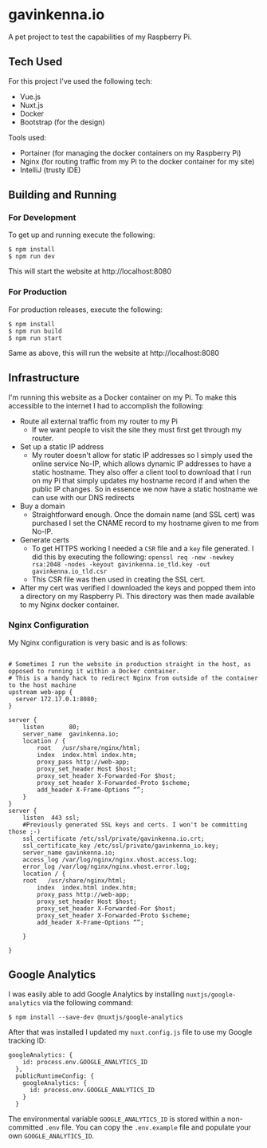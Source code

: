 # gavinkenna.io

A pet project to test the capabilities of my Raspberry Pi.

## Tech Used
For this project I've used the following tech:
* Vue.js
* Nuxt.js
* Docker
* Bootstrap (for the design)

Tools used:
* Portainer (for managing the docker containers on my Raspberry Pi)
* Nginx (for routing traffic from my Pi to the docker container for my site)
* IntelliJ (trusty IDE)

## Building and Running
### For Development
To get up and running execute the following:
```
$ npm install
$ npm run dev
```

This will start the website at http://localhost:8080

### For Production
For production releases, execute the following:
```
$ npm install
$ npm run build
$ npm run start
```
Same as above, this will run the website at http://localhost:8080

## Infrastructure
I'm running this website as a Docker container on my Pi. To make this accessible to the internet I had to accomplish
the following:

* Route all external traffic from my router to my Pi
    * If we want people to visit the site they must first get through my router. 
* Set up a static IP address
    * My router doesn't allow for static IP addresses so I simply used the online service No-IP, which
    allows dynamic IP addresses to have a static hostname. They also offer a client tool to download that I run on my
    Pi that simply updates my hostname record if and when the public IP changes. So in essence we now have a static 
    hostname we can use with our DNS redirects
* Buy a domain
    * Straightforward enough. Once the domain name (and SSL cert) was purchased I set the CNAME record to my hostname
    given to me from No-IP.
* Generate certs
    * To get HTTPS working I needed a `CSR` file and a `key` file generated. I did this by executing the following:
        `openssl req -new -newkey rsa:2048 -nodes -keyout gavinkenna.io_tld.key -out gavinkenna.io_tld.csr`
    * This CSR file was then used in creating the SSL cert.
* After my cert was verified I downloaded the keys and popped them into a directory on my Raspberry Pi. This directory
was then made available to my Nginx docker container. 

### Nginx Configuration
My Nginx configuration is very basic and is as follows:
```

# Sometimes I run the website in production straight in the host, as opposed to running it within a Docker container.
# This is a handy hack to redirect Nginx from outside of the container to the host machine
upstream web-app {
  server 172.17.0.1:8080;
}

server {
	listen       80;
	server_name  gavinkenna.io;
	location / {
		root   /usr/share/nginx/html;
		index  index.html index.htm;
		proxy_pass http://web-app;
		proxy_set_header Host $host;
		proxy_set_header X-Forwarded-For $host;
		proxy_set_header X-Forwarded-Proto $scheme;
		add_header X-Frame-Options “”;
	}
}
server {
	listen	443 ssl;
	#Previously generated SSL keys and certs. I won't be committing those ;-)
	ssl_certificate /etc/ssl/private/gavinkenna.io.crt;
	ssl_certificate_key /etc/ssl/private/gavinkenna_io.key;
	server_name gavinkenna.io;
	access_log /var/log/nginx/nginx.vhost.access.log;
	error_log /var/log/nginx/nginx.vhost.error.log;
	location / {
	root   /usr/share/nginx/html;
		index  index.html index.htm;
		proxy_pass http://web-app;
		proxy_set_header Host $host;
		proxy_set_header X-Forwarded-For $host;
		proxy_set_header X-Forwarded-Proto $scheme;
		add_header X-Frame-Options “”;

	}

}
```

## Google Analytics
I was easily able to add Google Analytics by installing `nuxtjs/google-analytics` via the following command:
```$xslt
$ npm install --save-dev @nuxtjs/google-analytics
```

After that was installed I updated my `nuxt.config.js` file to use my Google tracking ID:
```$xslt
googleAnalytics: {
    id: process.env.GOOGLE_ANALYTICS_ID
  },
  publicRuntimeConfig: {
    googleAnalytics: {
      id: process.env.GOOGLE_ANALYTICS_ID
    }
  }
```

The environmental variable `GOOGLE_ANALYTICS_ID` is stored within a non-committed `.env` file. You can copy the 
`.env.example` file and populate your own `GOOGLE_ANALYTICS_ID`.
